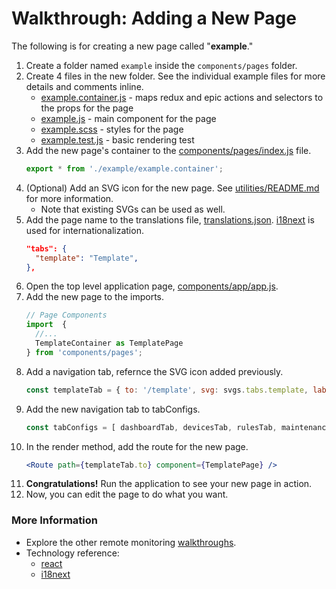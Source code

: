 Walkthrough: Adding a New Page
===========================

The following is for creating a new page called "**example**."

1. Create a folder named `example` inside the `components/pages` folder.
1. Create 4 files in the new folder. See the individual example files for more details and comments inline.
    - [example.container.js](/src/components/pages/_example/example.container.js) - maps redux and epic actions and selectors to the props for the page
    - [example.js](/src/components/pages/_example/example.js) - main component for the page
    - [example.scss](/src/components/pages/_example/example.scss) - styles for the page
    - [example.test.js](/src/components/pages/_example/example.test.js) - basic rendering test
1. Add the new page's container to the [components/pages/index.js](/src/components/pages/index.js) file.
    ```js
    export * from './example/example.container';
    ```
1. (Optional)  Add an SVG icon for the new page. See [utilities/README.md](../utilities/README.md) for more information.
    - Note that existing SVGs can be used as well.
1. Add the page name to the translations file, [translations.json](../../public/locales/en/translations.json). [i18next][i18next] is used for internationalization.
    ```json
    "tabs": {
      "template": "Template",
    },
    ```
1. Open the top level application page, [components/app/app.js](/src/components/app/app.js).
1. Add the new page to the imports.
    ```javascript
    // Page Components
    import  {
      //...
      TemplateContainer as TemplatePage
    } from 'components/pages';
    ```
1. Add a navigation tab, refernce the SVG icon added previously.
    ```js
    const templateTab = { to: '/template', svg: svgs.tabs.template, labelId: 'tabs.template' };
    ```
1. Add the new navigation tab to tabConfigs.
      ```js
      const tabConfigs = [ dashboardTab, devicesTab, rulesTab, maintenanceTab, templateTab ];
      ```
1. In the render method, add the route for the new page.
    ```jsx
    <Route path={templateTab.to} component={TemplatePage} />
    ```
1. **Congratulations!** Run the application to see your new page in action.
1. Now, you can edit the page to do what you want.

### More Information

- Explore the other remote monitoring [walkthroughs](README.md).
- Technology reference:
    - [react][react]
    - [i18next][i18next]



[ag-grid]: https://www.ag-grid.com/react-getting-started/
[i18next]: https://www.i18next.com/
[react]: https://reactjs.org/
[redux]: https://redux.js.org/
[redux-obs]: https://redux-observable.js.org
